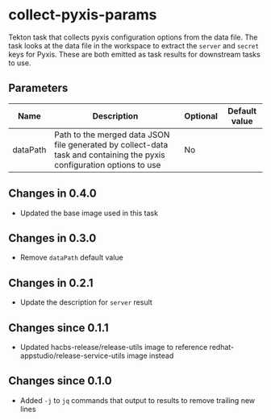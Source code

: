 # collect-pyxis-params

Tekton task that collects pyxis configuration options from the data file. The task looks at the data file
in the workspace to extract the `server` and `secret` keys for Pyxis. These are both emitted as task results
for downstream tasks to use.

## Parameters

| Name | Description | Optional | Default value |
|------|-------------|----------|---------------|
| dataPath | Path to the merged data JSON file generated by collect-data task and containing the pyxis configuration options to use | No | |

## Changes in 0.4.0
* Updated the base image used in this task

## Changes in 0.3.0
* Remove `dataPath` default value

## Changes in 0.2.1
* Update the description for `server` result

## Changes since 0.1.1
* Updated hacbs-release/release-utils image to reference redhat-appstudio/release-service-utils image instead

## Changes since 0.1.0
* Added `-j` to `jq` commands that output to results to remove trailing new lines
